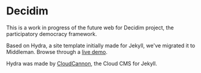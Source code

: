 # Decidim

This is a work in progress of the future web for Decidim project, the participatory democracy framework. 

Based on Hydra, a site template initially made for Jekyll, we've migrated it to Middleman. Browse through a [live demo](https://proud-alligator.cloudvent.net/). 

Hydra was made by [CloudCannon](http://cloudcannon.com/), the Cloud CMS for Jekyll.

